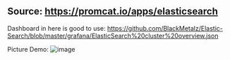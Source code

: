 ## Source: https://promcat.io/apps/elasticsearch
Dashboard in here is good to use: https://github.com/BlackMetalz/Elastic-Search/blob/master/grafana/ElasticSearch%20cluster%20overview.json
 

Picture Demo: ![image](https://user-images.githubusercontent.com/3434274/132134288-cfb5dfed-ac89-4634-bdc6-77b7df5d9c48.png)
